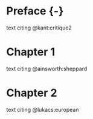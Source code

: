 # Preface {-}

text citing @kant:critique2

# Chapter 1

text citing @ainsworth:sheppard

# Chapter 2

text citing @lukacs:european
